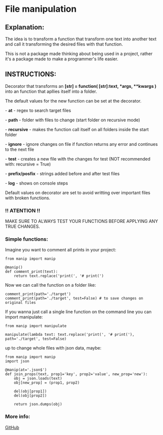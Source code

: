# File manipulation

## Explanation:

<p>The idea is to transform a function that transform one text into another text and call it transforming the desired files with that function.</p>
<p>This is not a package made thinking about being used in a project, rather it's a package made to make a programmer's life easier.</p>

## INSTRUCTIONS:
<p>Decorator that transforms an <b>[str] = function( [str]:text, *args, **kwargs )</b> into an function that apllies itself into a folder.</p>
<p>The default values for the new function can be set at the decorator.</p>
<div class='params'>
<p><label> - <b>at</b> - regex to search target files</label></p>
<p><label> - <b>path</b> - folder with files to change (start folder on recursive mode)</label></p>
<p><label> - <b>recursive</b> - makes the function call itself on all folders inside the start folder</label></p>
<p><label> - <b>ignore</b> - ignore changes on file if function returns any error and continues to the next file</label></p>
<p><label> - <b>test</b> - creates a new file with the changes for test (NOT recommended with: recursive = True)</label></p>
<p><label> - <b>prefix/posfix</b> - strings added before and after test files</label></p>
<p><label> - <b>log</b> - shows on console steps</label></p>
</div>

<p>Default values on decorator are set to avoid writting over important files with broken functions.</p>

### !! ATENTION !!
<p>MAKE SURE TO ALWAYS TEST YOUR FUNCTIONS BEFORE APPLYING ANY TRUE CHANGES.</p>

### Simple functions:

<p>Imagine you want to comment all prints in your project:</p>

~~~
from manip import manip

@manip()
def comment_print(text):
    return text.replace('print(', '# print(')
~~~

<p>Now we can call the function on a folder like:</p>

~~~
comment_print(path='./target')
comment_print(path='./target', test=False) # to save changes on original files
~~~

<p>If you wanna just call a single line function on the command line you can import manipulate:</p>

~~~
from manip import manipulate

manipulate(lambda text: text.replace('print(', '# print('), path='./target', test=False)
~~~

<p>up to change whole files with json data, maybe:</p>

~~~
from manip import manip
import json

@manip(at='.json$')
def join_props(text, prop1='key', prop2='value', new_prop='new'):
    obj = json.loads(text)
    obj[new_prop] = (prop1, prop2)
    
    del(obj[prop1])
    del(obj[prop2])

    return json.dumps(obj)
~~~

### More info:

[GitHub](https://github.com/Flipecs/file_manip)
